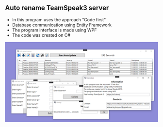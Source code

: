 ## Auto rename TeamSpeak3 server
+ In this program uses the approach "Code first"
+ Database communication using Entity Framework 
+ The program interface is made using WPF
+ The code was created on C# 

![Auto rename TeamSpeak3 server](/preview.png)